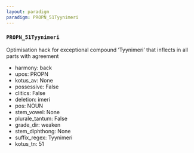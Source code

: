 ```yaml
---
layout: paradigm
paradigm: PROPN_51Tyynimeri
---
```

### ` PROPN_51Tyynimeri `

Optimisation hack for exceptional compound ’Tyynimeri’ that inflects in all parts with agreement
* harmony: back
* upos: PROPN
* kotus_av: None
* possessive: False
* clitics: False
* deletion: imeri
* pos: NOUN
* stem_vowel: None
* plurale_tantum: False
* grade_dir: weaken
* stem_diphthong: None
* suffix_regex: Tyynimeri
* kotus_tn: 51
